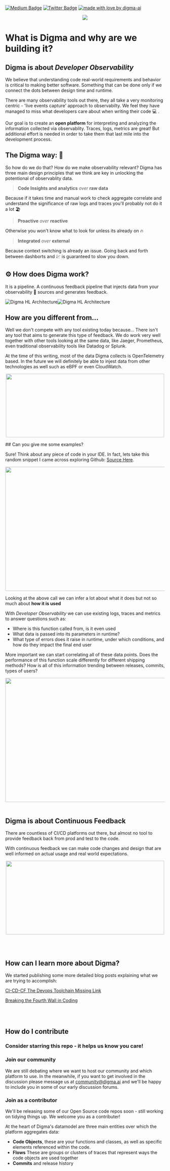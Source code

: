 <!-- Place this tag in your head or just before your close body tag. -->
[![Medium Badge](https://img.shields.io/badge/Blog-black?style=flat&logo=medium&logoColor=white&link=https://medium.com/@roni-dover)](https://medium.com/@roni-dover)
[![Twitter Badge](https://badgen.net/badge/icon/twitter?icon=twitter&label)](https://twitter.com/doppleware)
[![made with love by digma-ai](https://img.shields.io/badge/made%20with%20%E2%99%A5%20by-digma-ff1414.svg?style=flat-square)](https://github.com/digma-ai)

<p align="center">
<img src="/images/bg.jpg" >
</p>

# What is Digma and why are we building it?	

## Digma is about *Developer Observability*

We believe that understanding code real-world requirements and behavior is critical to making better software. Something that can be done only if we connect the dots between design time and runtime.

There are many observability tools out there, they all take a very monitoring centric - 'live events capture' approach to observabilty. We feel they have managed to miss what developers care about when writing their code :computer:	. 

Our goal is to create an **open platform** for interpreting and analyzing the information collected via observablity. Traces, logs, metrics are great! But additional effort is needed in order to take them that last mile into the development process.

## The Digma way: :bat:

So how do we do that? How do we make observability relevant? Digma has three main design principles that we think are key in unlocking the potentional of observablity data.

> **Code Insights and analytics** *over* **raw data**

Because if it takes time and manual work to check aggregate  correlate and understand the significance of raw logs and traces you'll probably not do it a lot :beach_umbrella:	
> **Proactive** *over* **reactive**

Otherwise you won't know what to look for unless its already on  :fire:

> **Integrated** *over* **external** 

Because context switching is already an issue. Going back and forth between dashborts and :chart: is guaranteed to slow you down. 
## :gear: How does Digma work?

It is a pipeline. A continuous feedback pipeline that injects data from your observability :telescope: sources and generates feedback.

![Digma HL Architecture](/images/architecture_light.png#gh-light-mode-only)![Digma HL Architecture](/images/architecture_dark.png#gh-dark-mode-only)


## How are you different from...

Well we don't compete with any tool existing today because... There isn't any tool that aims to generate this type of feedback. We do work very well together with other tools looking at the same data, like Jaeger, Prometheus, even traditional observability tools like Datadog or Splunk. 

At the time of this writing, most of the data Digma collects is OpenTelemetry based. In the future we will definitely be able to injest data from other technologies as well such as eBPF or even CloudWatch.

<p align="center">
<img src="/images/digmaloveotel.png" width="500" height="200">
</p>
## Can you give me some examples?

Sure! Think about any piece of code in your IDE. In fact, lets take this random snippet I came across exploring Github: [Source Here](https://github.com/saleor/saleor/blob/main/saleor/shipping/tasks.py).

<img src="images/sample_code.png" width="600" height="391">

Looking at the above call we can infer a lot about what it does but not so much about
**how it is used**

With *Developer Observability* we can use existing logs, traces and metrics to answer questions such as:

* Where is this function called from, is it even used
* What data is passed into its parameters in runtime? 
* What type of errors does it raise in runtime, under which conditions, and how do they impact the final end user

More important we can start correlating all of these data points. Does the performance of this function scale differently for different shipping methods? How is all of this information trending between releases, commits, types of users?  

<img src="images/sample_code_2.png" width="600" height="391">

<br/>
<br/>

## Digma is about Continuous Feedback

There are countless of CI/CD platforms out there, but almost no tool to provide feedback back from prod and test to the code.

With continuous feedback we can make code changes and design that are well informed on actual usage and real world expectations. 


<p align="center">
<img src="images/loop.png" width="500" height="232">
</p>

<br/>
<br/>

## How can I learn more about Digma?

We started publishing some more detailed blog posts explaining what we are trying to accomplish:

[CI-CD-CF The Devops Toolchain Missing Link](https://levelup.gitconnected.com/ci-cd-cf-the-devops-toolchains-missing-link-b5c88caf6282)

[Breaking the Fourth Wall in Coding](https://levelup.gitconnected.com/breaking-the-fourth-wall-in-coding-189055955c85)

<br/>
<br/>

## How do I contribute

### Consider starring this repo - it helps us know you care!

### Join our community

We are still debating where we want to host our community and which platform to use. In the meanwhile, if you want to get involved in the discussion please message us at community@digma.ai and we'll be happy to include you in some of our early discussion forums.

### Join as a contributor

We'll be releasing some of our Open Source code repos soon - still working on tidying things up. We welcome you as a contributer!

At the heart of Digma's datamodel are three main entities over which the platform aggregates data: 

* **Code Objects**, these are your functions and classes, as well as specific elements referenced within the code. 
* **Flows** These are groups or clusters of traces that represent ways the code objects are used together
* **Commits** and release history




